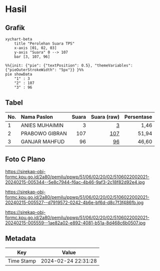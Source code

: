 # Hasil

## Grafik

```mermaid
xychart-beta
    title "Perolehan Suara TPS"
    x-axis [01, 02, 03]
    y-axis "Suara" 0 --> 107
    bar [3, 107, 96]
```

```mermaid
%%{init: {"pie": {"textPosition": 0.5}, "themeVariables": {"pieOuterStrokeWidth": "5px"}} }%%
pie showData
    "1" : 3
    "2" : 107
    "3" : 96
```

## Tabel

| No. | Nama Paslon    | Suara | Suara (raw) | Persentase |
|:--- |:-------------- | -----:| -----------:| ----------:|
| 1   | ANIES MUHAIMIN | 3     | [3][p-1]    | 1,46       |
| 2   | PRABOWO GIBRAN | 107   | [107][p-2]  | 51,94      |
| 3   | GANJAR MAHFUD  | 96    | [96][p-3]   | 46,60      |


[p-1]: https://github.com/gigit-pemilu/pemilu-2024-51-bali/blob/main/pilpres/hitung-suara/sub/51-bali/sub/06-bangli/sub/02-bangli/sub/2002-tamanbali/sub/021-tps/sub/paslon-1.txt
[p-2]: https://github.com/gigit-pemilu/pemilu-2024-51-bali/blob/main/pilpres/hitung-suara/sub/51-bali/sub/06-bangli/sub/02-bangli/sub/2002-tamanbali/sub/021-tps/sub/paslon-2.txt
[p-3]: https://github.com/gigit-pemilu/pemilu-2024-51-bali/blob/main/pilpres/hitung-suara/sub/51-bali/sub/06-bangli/sub/02-bangli/sub/2002-tamanbali/sub/021-tps/sub/paslon-3.txt

## Foto C Plano

https://sirekap-obj-formc.kpu.go.id/2a80/pemilu/ppwp/51/06/02/20/02/5106022002021-20240215-005344--5e8c7944-f6ac-4b46-9af3-2c18f82d92e4.jpg

https://sirekap-obj-formc.kpu.go.id/2a80/pemilu/ppwp/51/06/02/20/02/5106022002021-20240215-005527--d7919572-0242-4b6e-bf6d-d8c7f3f486fb.jpg

https://sirekap-obj-formc.kpu.go.id/2a80/pemilu/ppwp/51/06/02/20/02/5106022002021-20240215-005559--1ae82a02-e892-4081-b51a-8d468c6b0507.jpg


## Metadata

| Key        | Value               |
| ---------- | ------------------- |
| Time Stamp | 2024-02-24 22:31:28 |



